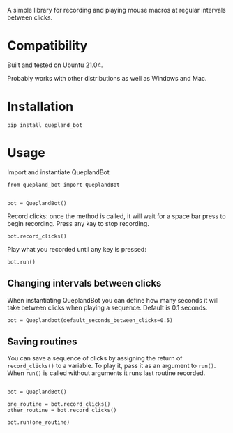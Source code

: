 A simple library for recording and playing mouse macros at regular intervals between clicks.

# Compatibility

Built and tested on Ubuntu 21.04. 

Probably works with other distributions as well as Windows and Mac.

# Installation

```
pip install quepland_bot
```

# Usage
Import and instantiate QueplandBot

```
from quepland_bot import QueplandBot


bot = QueplandBot()
```

Record clicks: once the method is called, it will wait for a space bar press to begin recording.
Press any kay to stop recording.
```
bot.record_clicks()
```

Play what you recorded until any key is pressed:
```
bot.run()
```


## Changing intervals between clicks

When instantiating QueplandBot you can define how many seconds it will take between clicks when playing a sequence.
Default is 0.1 seconds.

```
bot = Queplandbot(default_seconds_between_clicks=0.5)
```

## Saving routines

You can save a sequence of clicks by assigning the return of `record_clicks()` to a variable.
To play it, pass it as an argument to `run()`. 
When `run()` is called without arguments it runs last routine recorded.

```

bot = QueplandBot()

one_routine = bot.record_clicks()
other_routine = bot.record_clicks()

bot.run(one_routine)

```